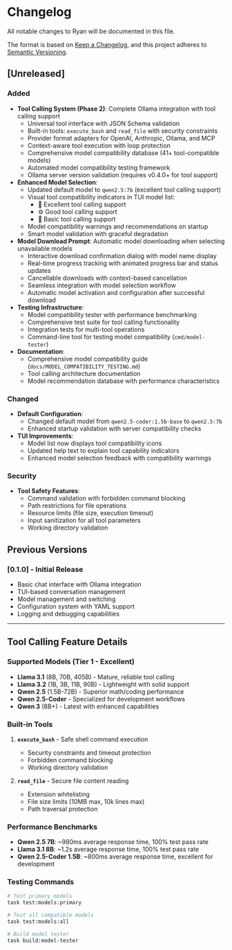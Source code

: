 # Changelog

All notable changes to Ryan will be documented in this file.

The format is based on [Keep a Changelog](https://keepachangelog.com/en/1.0.0/),
and this project adheres to [Semantic Versioning](https://semver.org/spec/v2.0.0.html).

## [Unreleased]

### Added
- **Tool Calling System (Phase 2)**: Complete Ollama integration with tool calling support
  - Universal tool interface with JSON Schema validation
  - Built-in tools: `execute_bash` and `read_file` with security constraints
  - Provider format adapters for OpenAI, Anthropic, Ollama, and MCP
  - Context-aware tool execution with loop protection
  - Comprehensive model compatibility database (41+ tool-compatible models)
  - Automated model compatibility testing framework
  - Ollama server version validation (requires v0.4.0+ for tool support)
- **Enhanced Model Selection**:
  - Updated default model to `qwen2.5:7b` (excellent tool calling support)
  - Visual tool compatibility indicators in TUI model list:
    - 🔧 Excellent tool calling support
    - ⚙️ Good tool calling support  
    - 🔩 Basic tool calling support
  - Model compatibility warnings and recommendations on startup
  - Smart model validation with graceful degradation
- **Model Download Prompt**: Automatic model downloading when selecting unavailable models
  - Interactive download confirmation dialog with model name display
  - Real-time progress tracking with animated progress bar and status updates
  - Cancellable downloads with context-based cancellation
  - Seamless integration with model selection workflow
  - Automatic model activation and configuration after successful download
- **Testing Infrastructure**:
  - Model compatibility tester with performance benchmarking
  - Comprehensive test suite for tool calling functionality
  - Integration tests for multi-tool operations
  - Command-line tool for testing model compatibility (`cmd/model-tester`)
- **Documentation**:
  - Comprehensive model compatibility guide (`docs/MODEL_COMPATIBILITY_TESTING.md`)
  - Tool calling architecture documentation
  - Model recommendation database with performance characteristics

### Changed
- **Default Configuration**:
  - Changed default model from `qwen2.5-coder:1.5b-base` to `qwen2.5:7b`
  - Enhanced startup validation with server compatibility checks
- **TUI Improvements**:
  - Model list now displays tool compatibility icons
  - Updated help text to explain tool capability indicators
  - Enhanced model selection feedback with compatibility warnings

### Security
- **Tool Safety Features**:
  - Command validation with forbidden command blocking
  - Path restrictions for file operations
  - Resource limits (file size, execution timeout)
  - Input sanitization for all tool parameters
  - Working directory validation

## Previous Versions

### [0.1.0] - Initial Release
- Basic chat interface with Ollama integration
- TUI-based conversation management
- Model management and switching
- Configuration system with YAML support
- Logging and debugging capabilities

---

## Tool Calling Feature Details

### Supported Models (Tier 1 - Excellent)
- **Llama 3.1** (8B, 70B, 405B) - Mature, reliable tool calling
- **Llama 3.2** (1B, 3B, 11B, 90B) - Lightweight with solid support
- **Qwen 2.5** (1.5B-72B) - Superior math/coding performance
- **Qwen 2.5-Coder** - Specialized for development workflows
- **Qwen 3** (8B+) - Latest with enhanced capabilities

### Built-in Tools
1. **`execute_bash`** - Safe shell command execution
   - Security constraints and timeout protection
   - Forbidden command blocking
   - Working directory validation

2. **`read_file`** - Secure file content reading
   - Extension whitelisting
   - File size limits (10MB max, 10k lines max)
   - Path traversal protection

### Performance Benchmarks
- **Qwen 2.5 7B**: ~980ms average response time, 100% test pass rate
- **Llama 3.1 8B**: ~1.2s average response time, 100% test pass rate
- **Qwen 2.5-Coder 1.5B**: ~800ms average response time, excellent for development

### Testing Commands
```bash
# Test primary models
task test:models:primary

# Test all compatible models  
task test:models:all

# Build model tester
task build:model-tester
```